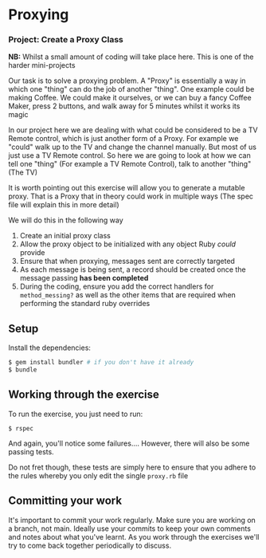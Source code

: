 # Proxying

### Project: Create a Proxy Class

**NB:** Whilst a small amount of coding will take place here. This is one of the harder mini-projects

Our task is to solve a proxying problem. A "Proxy" is essentially a way in which one "thing" can do the job
of another "thing". One example could be making Coffee. We could make it ourselves, or we can buy a fancy
Coffee Maker, press 2 buttons, and walk away for 5 minutes whilst it works its magic

In our project here we are dealing with what could be considered to be a TV Remote control, which is just
another form of a Proxy. For example we "could" walk up to the TV and change the channel manually.
But most of us just use a TV Remote control. So here we are going to look at how we can tell one "thing"
(For example a TV Remote Control), talk to another "thing" (The TV)

It is worth pointing out this exercise will allow you to generate a mutable proxy. That is a Proxy that in theory
could work in multiple ways (The spec file will explain this in more detail)

We will do this in the following way

1. Create an initial proxy class
2. Allow the proxy object to be initialized with any object Ruby _could_ provide
3. Ensure that when proxying, messages sent are correctly targeted
4. As each message is being sent, a record should be created once the message passing **has been completed**
5. During the coding, ensure you add the correct handlers for `method_messing?` as well as the other items that
are required when performing the standard ruby overrides

## Setup

Install the dependencies:

```bash
$ gem install bundler # if you don't have it already
$ bundle
```

## Working through the exercise

To run the exercise, you just need to run:

```
$ rspec
```

And again, you'll notice some failures.... However, there will also be some passing tests.

Do not fret though, these tests are simply here to ensure that you adhere to the rules whereby you
only edit the single `proxy.rb` file

## Committing your work

It's important to commit your work regularly. Make sure you are working on a
branch, not main. Ideally use your commits to keep your own
comments and notes about what you've learnt. As you work through the exercises
we'll try to come back together periodically to discuss.
